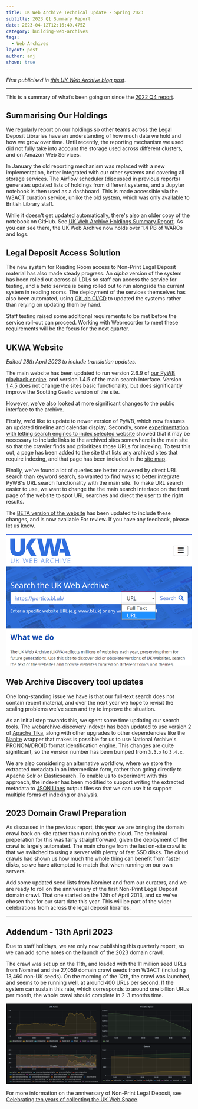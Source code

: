 ```yaml
---
title: UK Web Archive Technical Update - Spring 2023
subtitle: 2023 Q1 Summary Report
date: 2023-04-12T12:16:49.475Z
category: building-web-archives
tags:
  - Web Archives
layout: post
author: anj
shown: true
---
```

*First publicised in [this UK Web Archive blog post](https://blogs.bl.uk/webarchive/2023/04/uk-web-archive-technical-update-spring-2023.html).*

---

This is a summary of what’s been going on since the [2022 Q4 report](https://blogs.bl.uk/webarchive/2023/01/uk-web-archive-technical-update-winter-2023.html).

## Summarising Our Holdings

We regularly report on our holdings so other teams across the Legal Deposit Libraries have an understanding of how much data we hold and how we grow over time. Until recently, the reporting mechanism we used did not fully take into account the storage used across different clusters, and on Amazon Web Services.

In January the old reporting mechanism was replaced with a new implementation, better integrated with our other systems and covering all storage services. The Airflow scheduler (discussed in previous reports) generates updated lists of holdings from different systems, and a Jupyter notebook is then used as a dashboard. This is made accessible via the W3ACT curation service, unlike the old system, which was only available to British Library staff.

While it doesn't get updated automatically, there's also an older copy of the notebook on GitHub. See [UK Web Archive Holdings Summary Report](https://github.com/ukwa/ukwa-notebook-apps/blob/master/ukwa-holdings-summary-report.ipynb).  As you can see there, the UK Web Archive now holds over 1.4 PB of WARCs and logs.

## Legal Deposit Access Solution

The new system for Reading Room access to Non-Print Legal Deposit material has also made steady progress. An *alpha* version of the system has been rolled out across all LDLs so staff can access the service for testing, and a *beta* service is being rolled out to run alongside the current system in reading rooms.  The deployment of the services themselves has also been automated, using [GitLab CI/CD](https://docs.gitlab.com/ee/ci/) to updated the systems rather than relying on updating them by hand. 

Staff testing raised some additional requirements to be met before the service roll-out can proceed.  Working with Webrecorder to meet these requirements will be the focus for the next quarter.

## UKWA Website

_Edited 28th April 2023 to include translation updates._

The main website has been updated to run version 2.6.9 of [our PyWB playback engine](https://github.com/ukwa/ukwa-pywb), and version 1.4.5 of the main search interface. Version [1.4.5](https://github.com/ukwa/ukwa-ui/milestone/42?closed=1) does not change the sites basic functionality, but does significantly improve the Scotting Gaelic version of the site.

However, we've also looked at more significant changes to the public interface to the archive.

Firstly, we'd like to update to newer version of PyWB, which now features an updated timeline and calendar display.  Secondly, some [experimentation with letting search engines to index selected website](https://anjackson.net/2023/03/09/letting-search-engines-into-the-archive/) showed that it may be necessary to include links to the archived sites somewhere in the main site so that the crawler finds and prioritizes those URLs for indexing. To test this out, a page has been added to the site that lists any archived sites that require indexing, and that page has been included in the [site map](https://developers.google.com/search/docs/crawling-indexing/sitemaps/overview).

Finally, we've found a lot of queries are better answered by direct URL search than keyword search, so wanted to find ways to better integrate PyWB's URL search functionality with the main site.  To make URL search easier to use, we want to change the the main search interface on the front page of the website to spot URL searches and direct the user to the right results.

The [BETA version of the website](https://beta.webarchive.org.uk/en/ukwa/) has been updated to include these changes, and is now available For review. If you have any feedback, please let us know.

![The BETA homepage for the UK Web Archive, offering URL or Full Text search.](/assets/images/uploads/2023-05-13-ukwa-beta-search.png "The BETA homepage for the UK Web Archive, offering URL or Full Text search.")

## Web Archive Discovery tool updates

One long-standing issue we have is that our full-text search does not contain recent material, and over the next year we hope to revisit the scaling problems we've seen and try to improve the situation.

As an initial step towards this, we spent some time updating our search tools. The [webarchive-discovery](https://github.com/ukwa/webarchive-discovery#readme) indexer has been updated to use version 2 of [Apache Tika](<>), along with other upgrades to other dependencies like the [Nanite](https://github.com/openpreserve/nanite#readme) wrapper that makes is possible for us to use  National Archive's PRONOM/DROID format identification engine. This changes are quite significant, so the version number has been bumped from `3.3.x` to `3.4.x`.

We are also considering an alternative workflow, where we store the extracted metadata in an intermediate form, rather than going directly to Apache Solr or Elasticsearch. To enable us to experiment with this approach, the indexer has been modified to support writing the extracted metadata to [JSON Lines](https://jsonlines.org/) output files so that we can use it to support multiple forms of indexing or analysis.

## 2023 Domain Crawl Preparation

As discussed in the previous report, this year we are bringing the domain crawl back on-site rather than running on the cloud.  The technical preperation for this was fairly straightforward, given the deployment of the crawl is largely automated. The main change from the last on-site crawl is that we switched to using a server with plenty of fast SSD disks. The cloud crawls had shown us how much the whole thing can benefit from faster disks, so we have attempted to match that when running on our own servers.

Add some updated seed lists from Nominet and from our curators, and we are ready to roll on the anniversary of the first Non-Print Legal Deposit domain crawl.  That one started on the 12th of April 2013, and so we've chosen that for our start date this year.  This will be part of the wider celebrations from across the legal deposit libraries.

- - -

## Addendum - 13th April 2023

Due to staff holidays, we are only now publishing this quarterly report, so we can add some notes on the launch of the 2023 domain crawl.

The crawl was set up on the 11th, and loaded with the 11 million seed URLs from Nominet and the 27,059 domain crawl seeds from W3ACT (including 13,460 non-UK seeds). On the morning of the 12th, the crawl was launched, and seems to be running well, at around 400 URLs per second. If the system can sustain this rate, which corresponds to around one billion URLs per month, the whole crawl should complete in 2-3 months time.

![Dashboard for the first 24 hours of the 2023 Domain Crawl.](/assets/images/uploads/2023-04-13-dc-dashboard.png "Dashboard for the first 24 hours of the 2023 Domain Crawl.")

For more information on the anniversary of Non-Print Legal Deposit, see [Celebrating ten years of collecting the UK Web Space](https://blogs.bl.uk/webarchive/2023/04/celebrating-ten-years-of-collecting-the-uk-web-space.html).